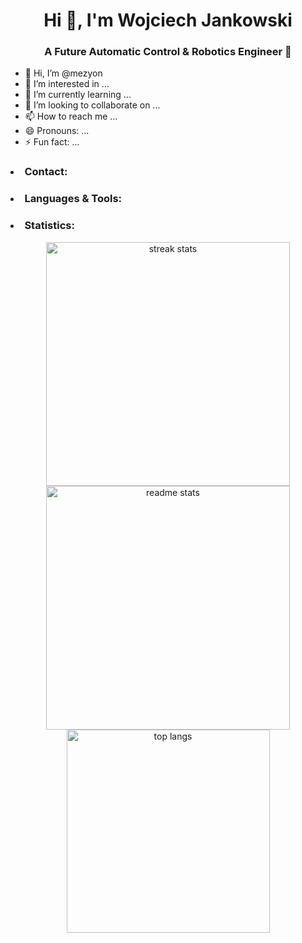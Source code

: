 <h1 align="center">Hi 👋, I'm Wojciech Jankowski</h1>
<h3 align="center">A Future Automatic Control & Robotics Engineer 🤖</h3>

- 👋 Hi, I’m @mezyon
- 👀 I’m interested in ...
- 🌱 I’m currently learning ...
- 💞️ I’m looking to collaborate on ...
- 📫 How to reach me ...
- 😄 Pronouns: ...
- ⚡ Fun fact: ...

<p>
  <h3 align="left"><li>Contact:</li></h3>
</p>

<p>
  <h3 align="left"><li>Languages & Tools:</li></h3>
</p>

<p>
  <h3 align="left"><li>Statistics:</li></h3>
  <div align=center>
  <img width=390 src="https://github-readme-streak-stats-mezyon.vercel.app/?user=mezyon&count_private=true&theme=react&border_radius=10" alt="streak stats"/>
  <img width=390 src="https://github-readme-stats-mezyon.vercel.app/api?username=mezyon&count_private=true&show_icons=true&theme=react&rank_icon=github&border_radius=10" alt="readme stats" />
  <img width=325 align="center" src="https://github-readme-stats-mezyon.vercel.app/api/top-langs/?username=mezyon&hide=HTML&langs_count=8&layout=compact&theme=react&border_radius=10&size_weight=0.5&count_weight=0.5&exclude_repo=github-readme-stats" alt="top langs" />
  <div/>
</p>

